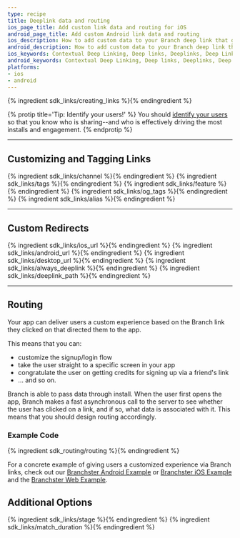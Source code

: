 ```yaml
---
type: recipe
title: Deeplink data and routing
ios_page_title: Add custom link data and routing for iOS
android_page_title: Add custom Android link data and routing
ios_description: How to add custom data to your Branch deep link that gets delivered to the app with the clicking user. We also cover custom redirects and routing.
android_description: How to add custom data to your Branch deep link that gets delivered to the app with the clicking user. We also cover custom redirects and routing.
ios_keywords: Contextual Deep Linking, Deep links, Deeplinks, Deep Linking, Deeplinking, Deferred Deep Linking, Deferred Deeplinking, Google App Indexing, Google App Invites, Apple Universal Links, Apple Spotlight Search, Facebook App Links, AppLinks, Deepviews, Deep views, custom data, tags, OG tags, custom redirects
android_keywords: Contextual Deep Linking, Deep links, Deeplinks, Deep Linking, Deeplinking, Deferred Deep Linking, Deferred Deeplinking, Google App Indexing, Google App Invites, Apple Universal Links, Apple Spotlight Search, Facebook App Links, AppLinks, Deepviews, Deep views,custom data, tags, OG tags, custom redirects, Android
platforms:
- ios
- android
---
```


{% ingredient sdk_links/creating_links %}{% endingredient %}

{% protip title='Tip: Identify your users!'  %}
You should [identify your users](/recipes/quickstart_guide/{{page.platform}}/#identifying-your-users) so that you know who is sharing--and who is effectively driving the most installs and engagement.
{% endprotip %}

-----

## Customizing and Tagging Links

{% ingredient sdk_links/channel %}{% endingredient %}
{% ingredient sdk_links/tags %}{% endingredient %}
{% ingredient sdk_links/feature %}{% endingredient %}
{% ingredient sdk_links/og_tags %}{% endingredient %}
{% ingredient sdk_links/alias %}{% endingredient %}

-----

## Custom Redirects 

{% ingredient sdk_links/ios_url %}{% endingredient %}
{% ingredient sdk_links/android_url %}{% endingredient %}
{% ingredient sdk_links/desktop_url %}{% endingredient %}
{% ingredient sdk_links/always_deeplink %}{% endingredient %}
{% ingredient sdk_links/deeplink_path %}{% endingredient %}

-----

## Routing

Your app can deliver users a custom experience based on the Branch link they clicked on that directed them to the app.

This means that you can:

* customize the signup/login flow
* take the user straight to a specific screen in your app
* congratulate the user on getting credits for signing up via a friend's link
* ... and so on.

Branch is able to pass data through install. When the user first opens the app, Branch makes a fast asynchronous call to the server to see whether the user has clicked on a link, and if so, what data is associated with it. This means that you should design routing accordingly.

### Example Code


{% ingredient sdk_routing/routing %}{% endingredient %}

For a concrete example of giving users a customized experience via Branch links, check out our [Branchster Android Example](https://github.com/BranchMetrics/Branchster-iOS) or [Branchster iOS Example](https://github.com/BranchMetrics/Branchster-Android) and the [Branchster Web Example](https://github.com/BranchMetrics/Branchster-Web).

## Additional Options

{% ingredient sdk_links/stage %}{% endingredient %}
{% ingredient sdk_links/match_duration %}{% endingredient %}
